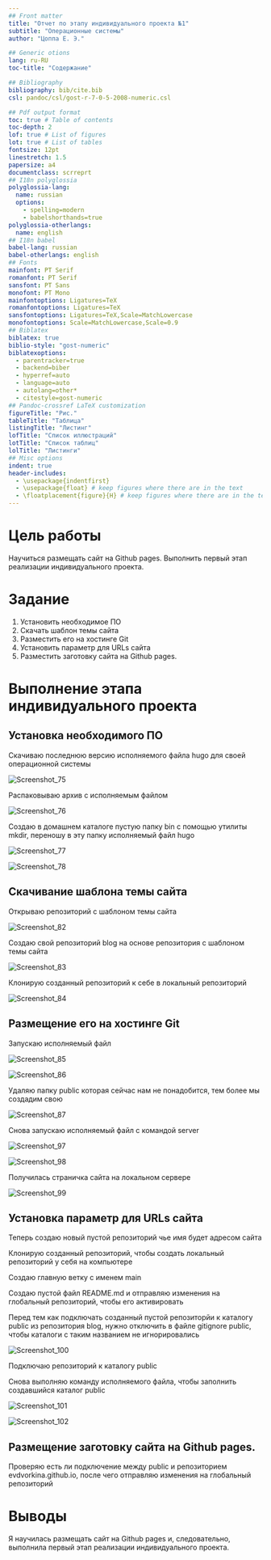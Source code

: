 ```yaml
---
## Front matter
title: "Отчет по этапу индивидуального проекта №1"
subtitle: "Операционные системы"
author: "Цоппа Е. Э."

## Generic otions
lang: ru-RU
toc-title: "Содержание"

## Bibliography
bibliography: bib/cite.bib
csl: pandoc/csl/gost-r-7-0-5-2008-numeric.csl

## Pdf output format
toc: true # Table of contents
toc-depth: 2
lof: true # List of figures
lot: true # List of tables
fontsize: 12pt
linestretch: 1.5
papersize: a4
documentclass: scrreprt
## I18n polyglossia
polyglossia-lang:
  name: russian
  options:
	- spelling=modern
	- babelshorthands=true
polyglossia-otherlangs:
  name: english
## I18n babel
babel-lang: russian
babel-otherlangs: english
## Fonts
mainfont: PT Serif
romanfont: PT Serif
sansfont: PT Sans
monofont: PT Mono
mainfontoptions: Ligatures=TeX
romanfontoptions: Ligatures=TeX
sansfontoptions: Ligatures=TeX,Scale=MatchLowercase
monofontoptions: Scale=MatchLowercase,Scale=0.9
## Biblatex
biblatex: true
biblio-style: "gost-numeric"
biblatexoptions:
  - parentracker=true
  - backend=biber
  - hyperref=auto
  - language=auto
  - autolang=other*
  - citestyle=gost-numeric
## Pandoc-crossref LaTeX customization
figureTitle: "Рис."
tableTitle: "Таблица"
listingTitle: "Листинг"
lofTitle: "Список иллюстраций"
lotTitle: "Список таблиц"
lolTitle: "Листинги"
## Misc options
indent: true
header-includes:
  - \usepackage{indentfirst}
  - \usepackage{float} # keep figures where there are in the text
  - \floatplacement{figure}{H} # keep figures where there are in the text
---
```


# Цель работы

Научиться размещать сайт на Github pages. Выполнить первый этап реализации индивидуального проекта.

# Задание

1. Установить необходимое ПО
2. Скачать шаблон темы сайта
3. Разместить его на хостинге Git
4. Установить параметр для URLs сайта
5. Разместить заготовку сайта на Github pages.

# Выполнение этапа индивидуального проекта

## Установка необходимого ПО

Скачиваю последнюю версию исполняемого файла hugo для своей операционной системы 

![Screenshot_75](https://github.com/evatsoppa/study_2023-2024_arh-pc/assets/145338773/2d431d71-5fef-4831-b20d-c5ae2fd7f522)


Распаковываю архив с исполняемым файлом 


![Screenshot_76](https://github.com/evatsoppa/study_2023-2024_arh-pc/assets/145338773/7109ada4-aae8-4d04-8cf0-a3bbb77a0ce8)

Создаю в домашнем каталоге пустую папку bin с помощью утилиты mkdir, переношу в эту папку исполняемый файл hugo 

![Screenshot_77](https://github.com/evatsoppa/study_2023-2024_arh-pc/assets/145338773/892744e1-d6ae-4af9-9109-49d54b869046)

![Screenshot_78](https://github.com/evatsoppa/study_2023-2024_arh-pc/assets/145338773/bc0a4d62-3fdd-4cba-a03e-7cdd96d934df)

## Скачивание шаблона темы сайта

Открываю репозиторий с шаблоном темы сайта 

![Screenshot_82](https://github.com/evatsoppa/study_2023-2024_arh-pc/assets/145338773/fce84680-bb7c-4390-bfef-1fe3455cbce2)

Создаю свой репозиторий blog на основе репозитория с шаблоном темы сайта 

![Screenshot_83](https://github.com/evatsoppa/study_2023-2024_arh-pc/assets/145338773/5756e9a0-4e0b-4111-941e-c7c410a3d80b)

Клонирую созданный репозиторий к себе в локальный репозиторий 

![Screenshot_84](https://github.com/evatsoppa/study_2023-2024_arh-pc/assets/145338773/87a95f36-db1d-4338-aeb0-3082392fe846)


## Размещение его на хостинге Git

Запускаю исполняемый файл 

![Screenshot_85](https://github.com/evatsoppa/study_2023-2024_arh-pc/assets/145338773/a9721a18-7c14-4b13-8224-9f298387f975)

![Screenshot_86](https://github.com/evatsoppa/study_2023-2024_arh-pc/assets/145338773/bfc43e3f-ab7b-4113-b67a-8d527637e9a0)

Удаляю папку public которая сейчас нам не понадобится, тем более мы создадим свою 

![Screenshot_87](https://github.com/evatsoppa/study_2023-2024_arh-pc/assets/145338773/5173df70-f847-4052-b82d-63943dbdb6b3)

Снова запускаю исполняемый файл с командой server 

![Screenshot_97](https://github.com/evatsoppa/study_2023-2024_os-intro/assets/145338773/f478ce7b-596c-4d1b-b0d6-04a8d9704773)

![Screenshot_98](https://github.com/evatsoppa/study_2023-2024_os-intro/assets/145338773/dff712b8-13de-4dae-aecf-fffcdbd82f72)

Получилась страничка сайта на локальном сервере 

![Screenshot_99](https://github.com/evatsoppa/study_2023-2024_os-intro/assets/145338773/7474c11a-2020-4ae7-bfaa-063a8e98ce82)

## Установка параметр для URLs сайта

Теперь создаю новый пустой репозиторий чье имя будет адресом сайта 



Клонирую созданный репозиторий, чтобы создать локальный репозиторий у себя на компьютере



Создаю главную ветку с именем main 



Создаю пустой файл README.md и отправляю изменения на глобальный репозиторий, чтобы его активировать 


Перед тем как подключать созданный пустой репозиторйи к каталогу public из репозитория blog, нужно отключить в файле gitignore public, чтобы каталоги с таким названием не игнорировались 

![Screenshot_100](https://github.com/evatsoppa/study_2023-2024_os-intro/assets/145338773/34dba342-202e-4cff-b729-6519c656ac02)

Подключаю репозиторий к каталогу public 


Снова выполняю команду исполняемого файла, чтобы заполнить создавшийся каталог public 

![Screenshot_101](https://github.com/evatsoppa/study_2023-2024_os-intro/assets/145338773/d6f2ff83-2782-442d-8027-09a593163f55)

![Screenshot_102](https://github.com/evatsoppa/study_2023-2024_os-intro/assets/145338773/78067d5d-1a55-460c-834f-1e52082be6fb)

## Размещение заготовку сайта на Github pages.

Проверяю есть ли подключение между public и репозиторием evdvorkina.github.io, после чего отправляю изменения на глобальный репозиторий 



# Выводы

Я научилась размещать сайт на Github pages и, следовательно, выполнила первый этап реализации индивидуального проекта.

